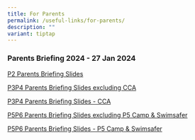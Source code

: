 ```yaml
---
title: For Parents
permalink: /useful-links/for-parents/
description: ""
variant: tiptap
---
```

<h3>Parents Briefing 2024 - 27 Jan 2024</h3>
<p><a href="/files/Parent Briefings/Updated__Final_2024_P2_Briefing_for_Parents_Hall_Full__for_website_v2.pdf" rel="noopener noreferrer nofollow" target="_blank">P2 Parents Briefing Slides</a>
</p>
<p><a href="/files/Parent Briefings/MP_Slides_25th_Jan__Collated__Full__for_website__v2.pdf" rel="noopener noreferrer nofollow" target="_blank">P3P4 Parents Briefing Slides excluding CCA</a>
</p>
<p><a href="/files/Parent Briefings/MP_Slides_25th_Jan__Collated__Full__for_website__CCAv2.pdf" rel="noopener noreferrer nofollow" target="_blank">P3P4 Parents Briefing Slides - CCA</a>
</p>
<p><a href="/files/Parent Briefings/P5_P6__2024_Parents__Briefing_Hall_Segment_Full__for_website__v2.pdf" rel="noopener noreferrer nofollow" target="_blank">P5P6 Parents Briefing Slides excluding P5 Camp &amp; Swimsafer</a>
</p>
<p><a href="/files/Parent Briefings/P5_P6__2024_Parents__Briefing_Hall_Segment_Full__for_website__PEv3.pdf" rel="noopener noreferrer nofollow" target="_blank">P5P6 Parents Briefing Slides - P5 Camp &amp; Swimsafer</a>
</p>
<p></p>
<p></p>
